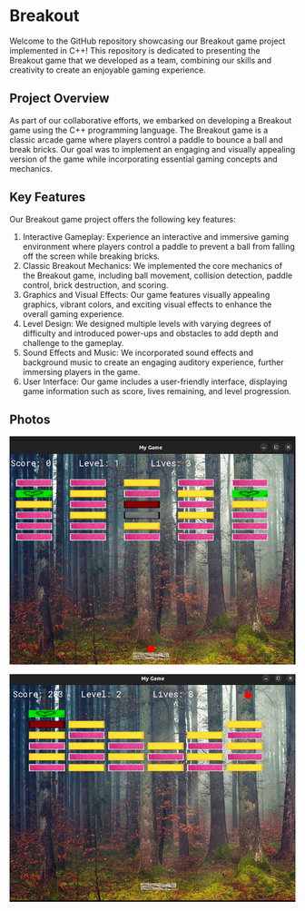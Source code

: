 # **Breakout**

Welcome to the GitHub repository showcasing our Breakout game project implemented in C++! This repository is dedicated to presenting the Breakout game that we developed as a team, combining our skills and creativity to create an enjoyable gaming experience.

## **Project Overview**

As part of our collaborative efforts, we embarked on developing a Breakout game using the C++ programming language. The Breakout game is a classic arcade game where players control a paddle to bounce a ball and break bricks. Our goal was to implement an engaging and visually appealing version of the game while incorporating essential gaming concepts and mechanics.

## **Key Features**

Our Breakout game project offers the following key features:

1. Interactive Gameplay: Experience an interactive and immersive gaming environment where players control a paddle to prevent a ball from falling off the screen while breaking bricks.
2. Classic Breakout Mechanics: We implemented the core mechanics of the Breakout game, including ball movement, collision detection, paddle control, brick destruction, and scoring.
3. Graphics and Visual Effects: Our game features visually appealing graphics, vibrant colors, and exciting visual effects to enhance the overall gaming experience.
4. Level Design: We designed multiple levels with varying degrees of difficulty and introduced power-ups and obstacles to add depth and challenge to the gameplay.
5. Sound Effects and Music: We incorporated sound effects and background music to create an engaging auditory experience, further immersing players in the game.
6. User Interface: Our game includes a user-friendly interface, displaying game information such as score, lives remaining, and level progression.

## **Photos**
![level 1](res/level1.png)

![level 2](res/level2.png)
